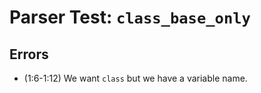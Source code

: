 # Parser Test: `class_base_only`

## Errors
- (1:6-1:12) We want `class` but we have a variable name.
